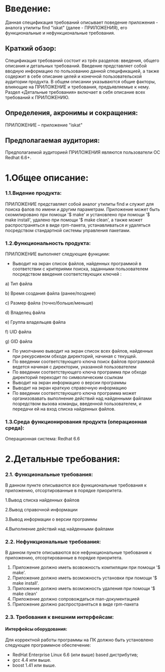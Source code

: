 # Введение:
	
Данная спецификация требований описывает поведение  приложения - аналога утилиты  find "iskat" (далее - ПРИЛОЖЕНИЯ), его функциональные и нефункциональные требования. 

## Краткий обзор:
Спецификация требований состоит из трёх разделов: введения, общего описания и детальных требований. Введение представляет собой вводную информацию по пользованию данной спецификацией, а также содержит в себе описание целей и конечной пользовательской аудитории продукта. В общем описании указываются общие факторы, влияющие на ПРИЛОЖЕНИЕ и требования, предъявляемые к нему.  Раздел «Детальные требования» включает в себя описание всех требований к ПРИЛОЖЕНИЮ.  

## Определения, акронимы и сокращения:
ПРИЛОЖЕНИЕ – приложение "iskat"

## Предполагаемая аудитория:
Предполагаемой аудиторией ПРИЛОЖЕНИЯ являются пользователи ОС Redhat 6.6+.

# 1.Общее описание:

### 1.1.Видение продукта:
ПРИЛОЖЕНИЕ представляет собой аналог утилиты find и служит для поиска фалов по имени и другим параметрам. Приложение может быть скомилировано при помощи '$ make' и установлено при помощи '$ make install', удалено при помощи '$ make clean', а также может распространяться в виде rpm-пакета, устанавливаться и удаляться посредством стандартной системы управления пакетами.

### 1.2.Функциональность продукта:
ПРИЛОЖЕНИЕ выполняет следующие функциии:

* Выводит на экран список файлов, найденных программой в соответствии с критериями поиска, заданными пользователем посредством введения соответствующих ключей :
 
a) Тип файла

b) Время создания файла (ранее/позднее)

c) Размер файла (точно/больше/меньше)

d)  Владелец файла

e)  Группа владельцев файла

f)  UID файла

g)  GID файла

* По умолчанию выводит на экран список всех файлов, найденных при рекурсивном обходе директорий, начиная с текущей.
* По введении соответствующего ключа поиск файлов программой ведется начиная с директории, указанной пользователем
* По введении соответствующего ключа программа при обходе директорий переходит по символическим ссылкам
* Выводит на экран информацию о версии программы 
* Выводит на экран краткую справочную информацию
* По введении соответствующего ключа программа может организовавать выполнение действий над найденными файлами позредством вызова команды, введенной пользователем, и передачи ей на вход списка найденных файлов.
### 1.3.Среда функционирования продукта (операционная среда):
 Операционная система: Redhat 6.6 

 
# 2.Детальные требования:

### 2.1. Функциональные требования:
В данном пункте описываются все функциональные требования к приложению, отсортированные в порядке приоритета.

1.Вывод списка найденных файлов

2.Вывод справочной информации

3.Вывод информации о версии программы

4.Выполнение действий над найденными файлами

### 2.2. Нефункциональные требования:
В данном пункте описываются все нефункциональные требования к приложению, отсортированные в порядке приоритета.

1. Приложение должно иметь возвожность компиляции при помощи '$ make'. 
2. Приложение должно иметь возможность установки при помощи '$ make install'.
3. Приложение должно иметь возможность удаления  при помощи '$ make clean'
4. Приложение должно сопровождаться man-документацией
5. Приложение должно распространяться в виде rpm-пакета

### 2.3. Требования к внешним интерфейсам:
#### Интерфейсы оборудования:
Для корректной работы программы на ПК должно быть установлено следующее программное обеспечение:

* RedHat Enterprise Linux 6.6 (или выше) based дистрибутив;
* gcc 4.4 или выше.
* boost 1.41 или выше.
 	

